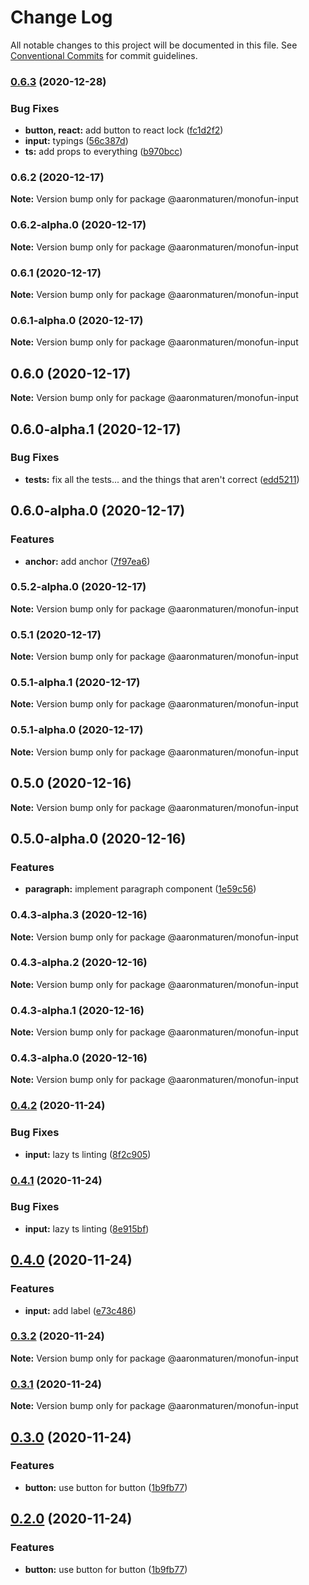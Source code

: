 # Change Log

All notable changes to this project will be documented in this file.
See [Conventional Commits](https://conventionalcommits.org) for commit guidelines.

### [0.6.3](https://github.com/aaronmaturen/monofun/compare/@aaronmaturen/monofun-input@0.6.2...@aaronmaturen/monofun-input@0.6.3) (2020-12-28)


### Bug Fixes

* **button, react:** add button to react lock ([fc1d2f2](https://github.com/aaronmaturen/monofun/commit/fc1d2f2840ff3f3df93f3c61ff8b68a24b28252f))
* **input:** typings ([56c387d](https://github.com/aaronmaturen/monofun/commit/56c387dbc2c86f04b3a341a59960d63ae3d6f0cb))
* **ts:** add props to everything ([b970bcc](https://github.com/aaronmaturen/monofun/commit/b970bccaf4e88a563064c9f1e6ff8078c8f1f475))



### 0.6.2 (2020-12-17)

**Note:** Version bump only for package @aaronmaturen/monofun-input





### 0.6.2-alpha.0 (2020-12-17)

**Note:** Version bump only for package @aaronmaturen/monofun-input





### 0.6.1 (2020-12-17)

**Note:** Version bump only for package @aaronmaturen/monofun-input





### 0.6.1-alpha.0 (2020-12-17)

**Note:** Version bump only for package @aaronmaturen/monofun-input





## 0.6.0 (2020-12-17)

**Note:** Version bump only for package @aaronmaturen/monofun-input





## 0.6.0-alpha.1 (2020-12-17)


### Bug Fixes

* **tests:** fix all the tests... and the things that aren't correct ([edd5211](https://github.com/aaronmaturen/monofun/commit/edd52114dd151271de0acbf69fafe06d7588d868))



## 0.6.0-alpha.0 (2020-12-17)


### Features

* **anchor:** add anchor ([7f97ea6](https://github.com/aaronmaturen/monofun/commit/7f97ea6e63a151a889c544e836037364134e7059))



### 0.5.2-alpha.0 (2020-12-17)

**Note:** Version bump only for package @aaronmaturen/monofun-input





### 0.5.1 (2020-12-17)

**Note:** Version bump only for package @aaronmaturen/monofun-input





### 0.5.1-alpha.1 (2020-12-17)

**Note:** Version bump only for package @aaronmaturen/monofun-input





### 0.5.1-alpha.0 (2020-12-17)

**Note:** Version bump only for package @aaronmaturen/monofun-input





## 0.5.0 (2020-12-16)

**Note:** Version bump only for package @aaronmaturen/monofun-input





## 0.5.0-alpha.0 (2020-12-16)


### Features

* **paragraph:** implement paragraph component ([1e59c56](https://github.com/aaronmaturen/monofun/commit/1e59c56c233c5deac37a4415b06be09dd71cd093))



### 0.4.3-alpha.3 (2020-12-16)

**Note:** Version bump only for package @aaronmaturen/monofun-input





### 0.4.3-alpha.2 (2020-12-16)

**Note:** Version bump only for package @aaronmaturen/monofun-input





### 0.4.3-alpha.1 (2020-12-16)

**Note:** Version bump only for package @aaronmaturen/monofun-input





### 0.4.3-alpha.0 (2020-12-16)

**Note:** Version bump only for package @aaronmaturen/monofun-input





### [0.4.2](https://github.com/aaronmaturen/monofun/compare/@aaronmaturen/monofun-input@0.4.1...@aaronmaturen/monofun-input@0.4.2) (2020-11-24)


### Bug Fixes

* **input:** lazy ts linting ([8f2c905](https://github.com/aaronmaturen/monofun/commit/8f2c9050de902f62923980a0e6872c0d69729538))



### [0.4.1](https://github.com/aaronmaturen/monofun/compare/@aaronmaturen/monofun-input@0.4.0...@aaronmaturen/monofun-input@0.4.1) (2020-11-24)


### Bug Fixes

* **input:** lazy ts linting ([8e915bf](https://github.com/aaronmaturen/monofun/commit/8e915bff1c1d063a26e68bf77cfafdf8e5aba50c))



## [0.4.0](https://github.com/aaronmaturen/monofun/compare/@aaronmaturen/monofun-input@0.3.2...@aaronmaturen/monofun-input@0.4.0) (2020-11-24)


### Features

* **input:** add label ([e73c486](https://github.com/aaronmaturen/monofun/commit/e73c4864f7be191d56c465f3f03cfbcb928ff15d))



### [0.3.2](https://github.com/aaronmaturen/monofun/compare/@aaronmaturen/monofun-input@0.3.1...@aaronmaturen/monofun-input@0.3.2) (2020-11-24)

**Note:** Version bump only for package @aaronmaturen/monofun-input





### [0.3.1](https://github.com/aaronmaturen/monofun/compare/@aaronmaturen/monofun-input@0.3.0...@aaronmaturen/monofun-input@0.3.1) (2020-11-24)

**Note:** Version bump only for package @aaronmaturen/monofun-input





## [0.3.0](https://github.com/aaronmaturen/monofun/compare/@aaronmaturen/monofun-input@0.1.1...@aaronmaturen/monofun-input@0.3.0) (2020-11-24)


### Features

* **button:** use button for button ([1b9fb77](https://github.com/aaronmaturen/monofun/commit/1b9fb77889c76095b3bb9273726b6a94f18e6501))



## [0.2.0](https://github.com/aaronmaturen/monofun/compare/@aaronmaturen/monofun-input@0.1.1...@aaronmaturen/monofun-input@0.2.0) (2020-11-24)


### Features

* **button:** use button for button ([1b9fb77](https://github.com/aaronmaturen/monofun/commit/1b9fb77889c76095b3bb9273726b6a94f18e6501))

